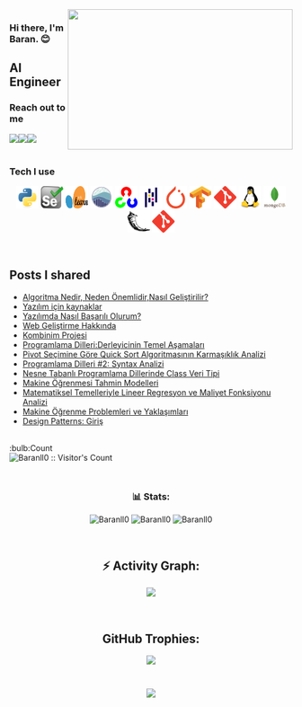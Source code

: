 <img src="https://media.giphy.com/media/v1.Y2lkPTc5MGI3NjExYWI2NzdkYzM3MzI0ZDM4MGIwZmMzNGNkYmIwMGUwOTU2MGFkMTBhZSZjdD1n/l1J9sBOqBIvnafnUc/giphy.gif" align="right" width="400" height="250">

### Hi there, I'm Baran. :blush:

##  AI Engineer


### Reach out to me
<img  height="30" src="https://cdn1.iconfinder.com/data/icons/logotypes/32/circle-linkedin-512.png" align="left" />
<img  height="30" src="https://upload.wikimedia.org/wikipedia/commons/7/7c/Kaggle_logo.png" align="left" />
<img  height="30" src="https://miro.medium.com/v2/resize:fit:8978/1*s986xIGqhfsN8U--09_AdA.png" align="left" />

<br />
<br />

### Tech I use
<p align="center">
  <img src="https://raw.githubusercontent.com/teamedwardforever/Readme-Generator/71f25dd8b98329b168142a6b782a107b75eab178/svg/Skills/Languages/python-original.svg" alt="Python" width="40" height="40"/>
  
  <img src="https://raw.githubusercontent.com/teamedwardforever/Readme-Generator/71f25dd8b98329b168142a6b782a107b75eab178/svg/Skills/Testing/selenium-logo.svg" alt="Selenium" width="40" height="40"/>
  <img src="https://raw.githubusercontent.com/teamedwardforever/Readme-Generator/71f25dd8b98329b168142a6b782a107b75eab178/svg/Skills/ML/Scikit_learn_logo_small.svg" alt="Scikit" width="40" height="40"/>
  <img src="https://raw.githubusercontent.com/teamedwardforever/Readme-Generator/71f25dd8b98329b168142a6b782a107b75eab178/svg/Skills/ML/logo-mark-lightbg.svg" alt="SeaBorn" width="40" height="40"/>
  <img src="https://raw.githubusercontent.com/teamedwardforever/Readme-Generator/71f25dd8b98329b168142a6b782a107b75eab178/svg/Skills/ML/opencv-icon.svg" alt="Opencv" width="40" height="40"/>
  <img src="https://raw.githubusercontent.com/teamedwardforever/Readme-Generator/71f25dd8b98329b168142a6b782a107b75eab178/svg/Skills/ML/pandas-original.svg" alt="Pandas" width="40" height="40"/>
  <img src="https://raw.githubusercontent.com/teamedwardforever/Readme-Generator/71f25dd8b98329b168142a6b782a107b75eab178/svg/Skills/ML/pytorch-icon.svg" alt="Pytorch" width="40" height="40"/>
  <img src="https://raw.githubusercontent.com/teamedwardforever/Readme-Generator/71f25dd8b98329b168142a6b782a107b75eab178/svg/Skills/ML/tensorflow-icon.svg" alt="Tensorflow" width="40" height="40"/>
  <img src="https://raw.githubusercontent.com/teamedwardforever/Readme-Generator/71f25dd8b98329b168142a6b782a107b75eab178/svg/Skills/Other/git-scm-icon.svg" alt="Git" width="40" height="40"/>
  <img src="https://raw.githubusercontent.com/teamedwardforever/Readme-Generator/71f25dd8b98329b168142a6b782a107b75eab178/svg/Skills/Other/linux-original.svg" alt="Linux" width="40" height="40"/>
  <img src="https://raw.githubusercontent.com/teamedwardforever/Readme-Generator/71f25dd8b98329b168142a6b782a107b75eab178/svg/Skills/Database/mongodb-original-wordmark.svg" alt="Mongodb" width="40" height="40"/>
  <img src="https://raw.githubusercontent.com/teamedwardforever/Readme-Generator/71f25dd8b98329b168142a6b782a107b75eab178/svg/Skills/Framework/pocoo_flask-icon.svg" alt="Flask" width="40" height="40"/>
  <img src="https://raw.githubusercontent.com/teamedwardforever/Readme-Generator/71f25dd8b98329b168142a6b782a107b75eab178/svg/Skills/Other/git-scm-icon.svg" alt="Git" width="40" height="40"/>
</p>
<br />

## Posts I shared

<!-- POST:START -->
- [Algoritma Nedir, Neden Önemlidir,Nasıl Geliştirilir?](https://www.instagram.com/p/CiAsS_kDJld/)
- [Yazılım için kaynaklar](https://www.instagram.com/p/CiLl9Gtrm3A/)
- [Yazılımda Nasıl Başarılı Olurum?](https://www.instagram.com/p/Cip8ZVhvdrG/)
- [Web Geliştirme Hakkında](https://www.instagram.com/p/CjBSEADrPzw/)
- [Kombinim Projesi](https://www.linkedin.com/feed/update/urn:li:activity:7032479254000939008/)
- [Programlama Dilleri:Derleyicinin Temel Aşamaları](https://medium.com/@baranll0/programlama-dilleri-c527d0e312c)
- [Pivot Seçimine Göre Quick Sort Algoritmasının Karmaşıklık Analizi](https://medium.com/@baranll0/pivot-seçimine-göre-quick-sort-algoritmasının-karmaşıklık-analizi-24a98c86e996)
- [Programlama Dilleri #2: Syntax Analizi](https://medium.com/@baranll0/programlama-dilleri-2-syntax-analizi-e1613a5fecc7)
- [Nesne Tabanlı Programlama Dillerinde Class Veri Tipi](https://medium.com/@baranll0/nesne-tabanlı-programlama-dillerinde-class-veri-tipi-dabe9735b658)
- [Makine Öğrenmesi Tahmin Modelleri](https://medium.com/@baranll0/makine-öğrenmesi-tahmin-modelleri-6283b1aaad16)
- [Matematiksel Temelleriyle Lineer Regresyon ve Maliyet Fonksiyonu Analizi](https://medium.com/@baranll0/matematiksel-temelleriyle-lineer-regresyon-ve-maliyet-fonksiyonu-analizi-7e1328240c48)
- [Makine Öğrenme Problemleri ve Yaklaşımları](https://medium.com/@baranll0/makine-öğrenme-problemleri-ve-yaklaşımları-910e3d7b0604)
- [Design Patterns: Giriş](https://www.linkedin.com/posts/baran-g%C3%BC%C3%A7l%C3%BC-207b1a226_design-patterns-giri%C5%9F-activity-7165678034266513409-GhZu?utm_source=share&utm_medium=member_desktop)
<!-- POST:END -->

<br />
<summary>:bulb:Count</summary>
<img src="https://profile-counter.glitch.me/{Baranll0}/count.svg" alt="Baranll0 :: Visitor's Count" width='250'>



<h3 align="center" style="margin-top: 50px;">📊 Stats:</h3>
<div align="center">
  <img height="180em" src="https://github-readme-stats.vercel.app/api/top-langs/?username=Baranll0&layout=compact&theme=cobalt" alt=Baranll0 />
  <img height="180em" src="https://github-readme-stats.vercel.app/api?username=Baranll0&show_icons=true&locale=en&theme=cobalt" alt="Baranll0" />
  <img height="180em" src="https://github-readme-streak-stats.herokuapp.com/?user=Baranll0&theme=cobalt" alt="Baranll0" />
</div>

<h2 align="center" style="margin-top: 60px;">⚡ Activity Graph:</h2>
<div align="center">
  <img src="https://github-readme-activity-graph.vercel.app/graph?username=Baranll0&theme=cobalt"/>
</div>

<h2 align="center" style="margin-top: 60px;">GitHub Trophies:</h2>
<div align="center">
  <img src="https://github-profile-trophy.vercel.app/?username=Baranll0&theme=tokyonight&no-frame=false&no-bg=true&margin-w=4"/>
</div>


<div align="center" style="margin-top: 40px;">
  <a href="https://visitcount.itsvg.in">
    <img src="https://visitcount.itsvg.in/api?id=Baranll0&label=Profile%20Views&color=FF69B4&icon=9&pretty=true" />
  </a>
</div>

[twitter]: https://twitter.com/Baranll0
[linkedin]: https://www.linkedin.com/in/baran-güçlü-207b1a226/
